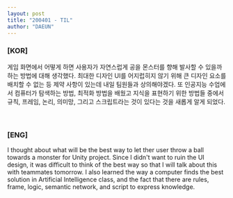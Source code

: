 ```yaml
---
layout: post
title: "200401 - TIL"
author: "DAEUN"
---
```


### [KOR]
게임 화면에서 어떻게 하면 사용자가 자연스럽게 공을 몬스터를 향해 발사할 수 있을까 하는 방법에 대해 생각했다. 최대한 디자인 UI를 어지럽히지 않기 위해 큰 디자인 요소를 배치할 수 없는 등 제약 사항이 있는데 내일 팀원들과 상의해야겠다. 또 인공지능 수업에서 컴퓨터가 탐색하는 방법, 최적화 방법을 배웠고 지식을 표현하기 위한 방법들 중에서 규칙, 프레임, 논리, 의미망, 그리고 스크립트라는 것이 있다는 것을 새롭게 알게 되었다.
<br><br><br>
### [ENG]
I thought about what will be the best way to let ther user throw a ball towards a monster for Unity project. Since I didn't want to ruin the UI design, it was difficult to think of the best way so that I will talk about this with teammates tomorrow. I also learned the way a computer finds the best solution in Artificial Intelligence class, and the fact that there are rules, frame, logic, semantic network, and script to express knowledge.
